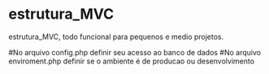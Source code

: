 # estrutura_MVC
estrutura_MVC, todo funcional para pequenos e medio projetos.

#No arquivo config.php definir seu acesso ao banco de dados
#No arquivo enviroment.php definir se o ambiente é de producao ou desenvolvimento

